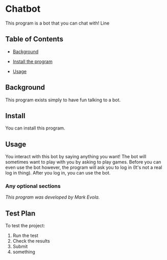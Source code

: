 # Chatbot

This program is a bot that you can chat with!
Line
## Table of Contents

- [Background](#background)

- [Install the program](#install)

- [Usage](#usage)

## Background

This program exists simply to have fun talking to a bot.

## Install

You can install this program.

## Usage

You interact with this bot by saying anything you want! The bot will sometimes want to play with you by asking to play games. Before you can even use the bot however, the program will ask you to log in (It's not a real log in thing). After you log in, you can use the bot.

### Any optional sections

*This program was developed by Mark Evola.*

## Test Plan

To test the project:

1. Run the test
2. Check the results
3. Submit
4. something